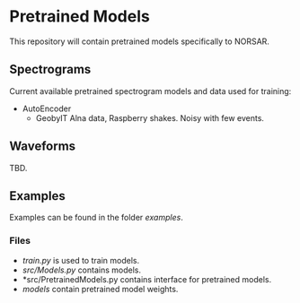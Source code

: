 # Pretrained Models

This repository will contain pretrained models specifically to NORSAR. 

## Spectrograms
Current available pretrained spectrogram models and data used for training: 
* AutoEncoder
  * GeobyIT Alna data, Raspberry shakes. Noisy with few events. 


## Waveforms
TBD.

## Examples 
Examples can be found in the folder *examples*.

### Files
* *train.py* is used to train models. 
* *src/Models.py* contains models. 
* *src/PretrainedModels.py contains interface for pretrained models. 
* *models* contain pretrained model weights. 